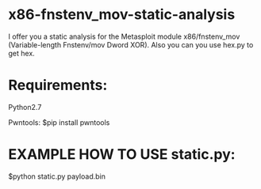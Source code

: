 # x86-fnstenv_mov-static-analysis
I offer you a static analysis for the Metasploit module x86/fnstenv_mov (Variable-length Fnstenv/mov Dword XOR). Also you can you use hex.py to get hex.

# Requirements:

Python2.7

Pwntools:
$pip install pwntools



# EXAMPLE HOW TO USE static.py:

$python static.py payload.bin
